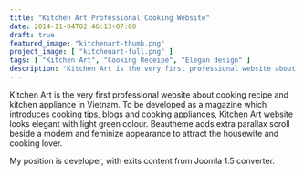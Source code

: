 ```yaml
---
title: "Kitchen Art Professional Cooking Website"
date: 2014-11-04T02:46:13+07:00
draft: true
featured_image: "kitchenart-thumb.png"
project_image: [ "kitchenart-full.png" ]
tags: [ "Kitchen Art", "Cooking Receipe", "Elegan design" ]
description: "Kitchen Art is the very first professional website about cooking recipe and kitchen appliance in Vietnam. "
---
```


Kitchen Art is the very first professional website about cooking recipe and kitchen appliance in Vietnam. To be developed as a magazine which introduces cooking tips, blogs and cooking appliances, Kitchen Art website looks elegant with light green colour. Beautheme adds extra parallax scroll beside a modern and feminize appearance to attract the housewife and cooking lover. 

My position is developer, with exits content from Joomla 1.5 converter.